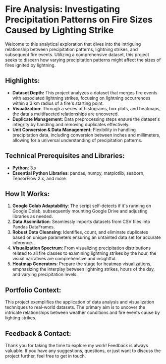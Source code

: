 # Fire Analysis: Investigating Precipitation Patterns on Fire Sizes Caused by Lighting Strike
Welcome to this analytical exploration that dives into the intriguing relationship between precipitation patterns, lightning strikes, and subsequent fire events. Utilizing a comprehensive dataset, this project seeks to discern how varying precipitation patterns might affect the sizes of fires ignited by lightning.

## Highlights:
- **Dataset Depth:** This project analyzes a dataset that merges fire events with associated lightning strikes, focusing on lightning occurrences within a 3 km radius of a fire's starting point.
- **Visualization:** Through a series of histograms, box plots, and heatmaps, the data's multifaceted relationships are uncovered.
- **Duplicate Management:** Data preprocessing steps ensure the dataset's integrity by handling and removing duplicates effectively.
- **Unit Conversion & Data Management:** Flexibility in handling precipitation data, including conversion between inches and millimeters, allowing for a universal understanding of precipitation patterns.

## Technical Prerequisites and Libraries:
- **Python**: 3.x
- **Essential Python Libraries**: pandas, numpy, matplotlib, seaborn, TensorFlow 2.x, and more.

## How It Works:
1. **Google Colab Adaptability**: The script self-detects if it's running on Google Colab, subsequently mounting Google Drive and adjusting libraries as needed.
2. **Data Assimilation**: Seamlessly imports datasets from CSV files into Pandas DataFrames.
3. **Robust Data Cleansing**: Identifies, count, and eliminate duplicates based on unique parameters ensuring an untainted data set for accurate inference.
4. **Visualization Spectrum**: From visualizing precipitation distributions related to all fire classes to examining lightning strikes by the hour, the visual narratives are comprehensive and insightful.
5. **Heatmap Generators**: Prepare the stage for heatmap visualizations, emphasizing the interplay between lightning strikes, hours of the day, and varying precipitation levels.

## Portfolio Context:
This project exemplifies the application of data analysis and visualization techniques to real-world datasets. The primary aim is to uncover the intricate relationships between weather conditions and fire events cause by lighting strikes.
## Feedback & Contact:
Thank you for taking the time to explore my work! Feedback is always valuable. If you have any suggestions, questions, or just want to discuss the project further, feel free to get in touch.
